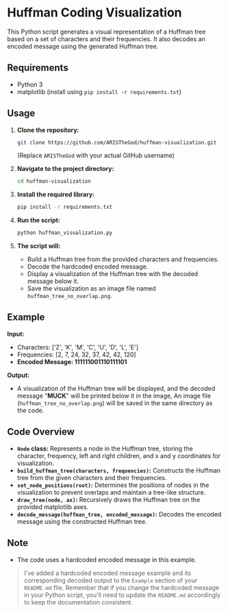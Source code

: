 # Huffman Coding Visualization

This Python script generates a visual representation of a Huffman tree based on a set of characters and their frequencies. It also decodes an encoded message using the generated Huffman tree.

## Requirements

- Python 3
- matplotlib (install using `pip install -r requirements.txt`)

## Usage

1. **Clone the repository:**
   ```bash
   git clone https://github.com/ARISTheGod/huffman-visualization.git
   ```
   (Replace `ARISTheGod` with your actual GitHub username)

2. **Navigate to the project directory:**
   ```bash
   cd huffman-visualization
   ```

3. **Install the required library:**
   ```bash
   pip install -r requirements.txt
   ```
4. **Run the script:**
   ```bash
   python huffman_visualization.py
   ```
5. **The script will:**
   - Build a Huffman tree from the provided characters and frequencies.
   - Decode the hardcoded encoded message.
   - Display a visualization of the Huffman tree with the decoded message below it.
   - Save the visualization as an image file named `huffman_tree_no_overlap.png`.

## Example

**Input:**

- Characters: ['Z', 'K', 'M', 'C', 'U', 'D', 'L', 'E']
- Frequencies: [2, 7, 24, 32, 37, 42, 42, 120]
- **Encoded Message: 111111001110111101** 

**Output:**

- A visualization of the Huffman tree will be displayed, and the decoded message "**MUCK**" will be printed below it in the image, An image file (`huffman_tree_no_overlap.png`) will be saved in the same directory as the code.

## Code Overview

- **`Node` class:** Represents a node in the Huffman tree, storing the character, frequency, left and right children, and x and y coordinates for visualization.
- **`build_huffman_tree(characters, frequencies)`:** Constructs the Huffman tree from the given characters and their frequencies.
- **`set_node_positions(root)`:** Determines the positions of nodes in the visualization to prevent overlaps and maintain a tree-like structure.
- **`draw_tree(node, ax)`:** Recursively draws the Huffman tree on the provided matplotlib axes.
- **`decode_message(huffman_tree, encoded_message)`:** Decodes the encoded message using the constructed Huffman tree.

## Note

- The code uses a hardcoded encoded message in this example. 
> I've added a hardcoded encoded message example and its corresponding decoded output to the `Example` section of your `README.md` file. Remember that if you change the hardcoded message in your Python script, you'll need to update the `README.md` accordingly to keep the documentation consistent.
